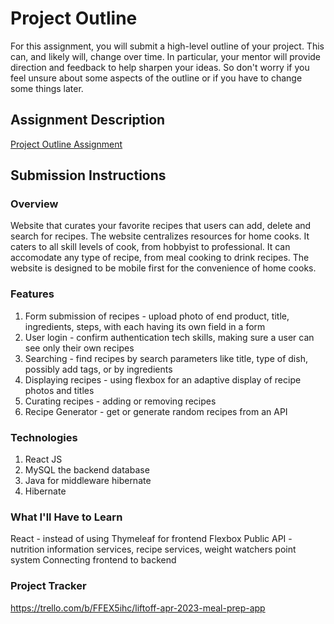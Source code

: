 # Project Outline
For this assignment, you will submit a high-level outline of your project. This can, and likely will, change over time. In particular, your mentor will provide direction and feedback to help sharpen your ideas. So don't worry if you feel unsure about some aspects of the outline or if you have to change some things later.

## Assignment Description
[Project Outline Assignment](https://education.launchcode.org/liftoff/modules/assignments/project-outline)

## Submission Instructions

### Overview
Website that curates your favorite recipes that users can add, delete and search for recipes.
The website centralizes resources for home cooks. It caters to all skill levels of cook, from hobbyist to professional. It can accomodate any type of recipe, from meal cooking to drink recipes. The website is designed to be mobile first for the convenience of home cooks.
### Features
1. Form submission of recipes - upload photo of end product, title, ingredients, steps, with each having its own field in a form
2. User login - confirm authentication tech skills, making sure a user can see only their own recipes 
3. Searching - find recipes by search parameters like title, type of dish, possibly add tags, or by ingredients
4. Displaying recipes - using flexbox for an adaptive display of recipe photos and titles
5. Curating recipes - adding or removing recipes 
6. Recipe Generator - get or generate random recipes from an API

### Technologies
1. React JS
2. MySQL the backend database
3. Java for middleware hibernate
4. Hibernate

### What I'll Have to Learn
React - instead of using Thymeleaf for frontend
Flexbox
Public API - nutrition information services, recipe services, weight watchers point system
Connecting frontend to backend

### Project Tracker
https://trello.com/b/FFEX5ihc/liftoff-apr-2023-meal-prep-app
